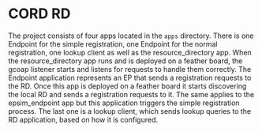 # CORD RD

The project consists of four apps located in the `apps` directory. There is one Endpoint for the simple registration, one Endpoint for the normal registration, one lookup client as well as the resource_directory app. When the resource_directory app runs and is deployed on a feather board, the gcoap listener starts and listens for requests to handle them correctly. The Endpoint application represents an EP that sends a registration requests to the RD. Once this app is deployed on a feather board it starts discovering the local RD and sends a registration requests to it. The 
same applies to the epsim_endpoint app but this application triggers the simple registration process. The last one is a lookup client, which sends 
lookup queries to the RD application, based on how it is configured.  
